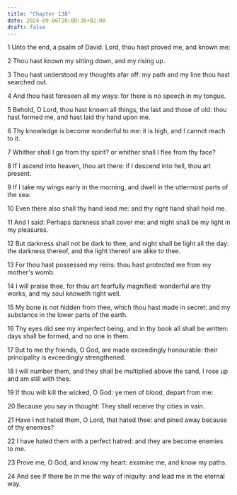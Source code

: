```yaml
---
title: "Chapter 138"
date: 2024-09-06T20:00:30+02:00
draft: false
---
```



1 Unto the end, a psalm of David. Lord, thou hast proved me, and known me:

2 Thou hast known my sitting down, and my rising up.

3 Thou hast understood my thoughts afar off: my path and my line thou hast searched out.

4 And thou hast foreseen all my ways: for there is no speech in my tongue.

5 Behold, O Lord, thou hast known all things, the last and those of old: thou hast formed me, and hast laid thy hand upon me.

6 Thy knowledge is become wonderful to me: it is high, and I cannot reach to it.

7 Whither shall I go from thy spirit? or whither shall I flee from thy face?

8 If I ascend into heaven, thou art there: if I descend into hell, thou art present.

9 If I take my wings early in the morning, and dwell in the uttermost parts of the sea:

10 Even there also shall thy hand lead me: and thy right hand shall hold me.

11 And I said: Perhaps darkness shall cover me: and night shall be my light in my pleasures.

12 But darkness shall not be dark to thee, and night shall be light all the day: the darkness thereof, and the light thereof are alike to thee.

13 For thou hast possessed my reins: thou hast protected me from my mother's womb.

14 I will praise thee, for thou art fearfully magnified: wonderful are thy works, and my soul knoweth right well.

15 My bone is not hidden from thee, which thou hast made in secret: and my substance in the lower parts of the earth.

16 Thy eyes did see my imperfect being, and in thy book all shall be written: days shall be formed, and no one in them.

17 But to me thy friends, O God, are made exceedingly honourable: their principality is exceedingly strengthened.

18 I will number them, and they shall be multiplied above the sand, I rose up and am still with thee.

19 If thou wilt kill the wicked, O God: ye men of blood, depart from me:

20 Because you say in thought: They shall receive thy cities in vain.

21 Have I not hated them, O Lord, that hated thee: and pined away because of thy enemies?

22 I have hated them with a perfect hatred: and they are become enemies to me.

23 Prove me, O God, and know my heart: examine me, and know my paths.

24 And see if there be in me the way of iniquity: and lead me in the eternal way.

